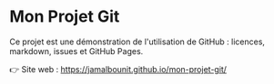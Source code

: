 # Mon Projet Git

Ce projet est une démonstration de l'utilisation de GitHub : licences, markdown, issues et GitHub Pages.

👉 Site web : https://jamalbounit.github.io/mon-projet-git/

